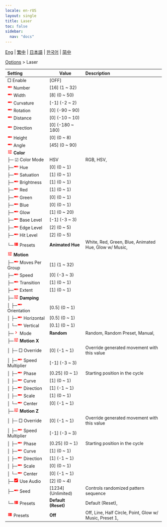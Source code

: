 ```yaml
---
locale: en-rUS
layout: single
title: Laser
toc: false
sidebar:
  nav: "docs"
---
```

[Eng](/dancexr/menu/2025.4/stage/laser) | [繁中](/tw/dancexr/menu/2025.4/stage/laser) | [日本語](/jp/dancexr/menu/2025.4/stage/laser) | [한국어](/kr/dancexr/menu/2025.4/stage/laser) | [简中](/zh/dancexr/menu/2025.4/stage/laser)

[Options](../menu#Options) > Laser



| Setting | Value | Description |
| :--- | --- | :--- |
|  □ Enable| [OFF] | 
| <img src="/images/icon/ic_slider.png" alt="slider icon"/> Number| [16] (1 ~ 32) | 
| <img src="/images/icon/ic_slider.png" alt="slider icon"/> Width| [8] (0 ~ 50) | 
| <img src="/images/icon/ic_slider.png" alt="slider icon"/> Curvature| [-1] (-2 ~ 2) | 
| <img src="/images/icon/ic_slider.png" alt="slider icon"/> Rotation| [0] (-90 ~ 90) | 
| <img src="/images/icon/ic_slider.png" alt="slider icon"/> Distance| [0] (-10 ~ 10) | 
| <img src="/images/icon/ic_slider.png" alt="slider icon"/> Direction| [0] (-180 ~ 180) | 
| <img src="/images/icon/ic_slider.png" alt="slider icon"/> Height| [0] (0 ~ 8) | 
| <img src="/images/icon/ic_slider.png" alt="slider icon"/> Angle| [45] (0 ~ 90) | 
| <img src="/images/icon/ic_tune.png" alt="tune icon"/> <b>Color</b>| | 
| ├─ ☑ Color Mode| HSV | RGB, HSV, 
| ├─<img src="/images/icon/ic_slider.png" alt="slider icon"/> Hue| [0] (0 ~ 1) | 
| ├─<img src="/images/icon/ic_slider.png" alt="slider icon"/> Satuation| [1] (0 ~ 1) | 
| ├─<img src="/images/icon/ic_slider.png" alt="slider icon"/> Brightness| [1] (0 ~ 1) | 
| ├─<img src="/images/icon/ic_slider.png" alt="slider icon"/> Red| [1] (0 ~ 1) | 
| ├─<img src="/images/icon/ic_slider.png" alt="slider icon"/> Green| [0] (0 ~ 1) | 
| ├─<img src="/images/icon/ic_slider.png" alt="slider icon"/> Blue| [0] (0 ~ 1) | 
| ├─<img src="/images/icon/ic_slider.png" alt="slider icon"/> Glow| [1] (0 ~ 20) | 
| ├─<img src="/images/icon/ic_slider.png" alt="slider icon"/> Base Level| [-1] (-3 ~ 3) | 
| ├─<img src="/images/icon/ic_slider.png" alt="slider icon"/> Edge Level| [2] (0 ~ 5) | 
| ├─<img src="/images/icon/ic_slider.png" alt="slider icon"/> Hit Level| [2] (0 ~ 5) | 
| └─<img src="/images/icon/ic_list.png" alt="list icon"/> Presets| **Animated Hue** | White, Red, Green, Blue, Animated Hue, Glow w/ Music,  |
| <img src="/images/icon/ic_tune.png" alt="tune icon"/> <b>Motion</b>| | 
| ├─<img src="/images/icon/ic_slider.png" alt="slider icon"/> Moves Per Group| [1] (1 ~ 32) | 
| ├─<img src="/images/icon/ic_slider.png" alt="slider icon"/> Speed| [0] (-3 ~ 3) | 
| ├─<img src="/images/icon/ic_slider.png" alt="slider icon"/> Transition| [1] (0 ~ 1) | 
| ├─<img src="/images/icon/ic_slider.png" alt="slider icon"/> Extent| [1] (0 ~ 1) | 
| ├─<img src="/images/icon/ic_tune.png" alt="tune icon"/> <b>Damping</b>| | 
| │ ├─<img src="/images/icon/ic_slider.png" alt="slider icon"/> Orientation| [0.5] (0 ~ 1) | 
| │ ├─<img src="/images/icon/ic_slider.png" alt="slider icon"/> Horizontal| [0.5] (0 ~ 1) | 
| │ └─<img src="/images/icon/ic_slider.png" alt="slider icon"/> Vertical| [0.1] (0 ~ 1) | 
| ├─<img src="/images/icon/ic_chevron.png" alt="chevron icon"/> Mode| **Random** | Random, Random Preset, Manual,  |
| ├─<img src="/images/icon/ic_tune.png" alt="tune icon"/> <b>Motion X</b>| | 
| │ ├─ □ Override| [0] (-1 ~ 1) | Override generated movement with this value
| │ ├─<img src="/images/icon/ic_slider.png" alt="slider icon"/> Speed Multiplier| [-1] (-3 ~ 3) | 
| │ ├─<img src="/images/icon/ic_slider.png" alt="slider icon"/> Phase| [0.25] (0 ~ 1) | Starting position in the cycle
| │ ├─<img src="/images/icon/ic_slider.png" alt="slider icon"/> Curve| [1] (0 ~ 1) | 
| │ ├─<img src="/images/icon/ic_slider.png" alt="slider icon"/> Direction| [1] (-1 ~ 1) | 
| │ ├─<img src="/images/icon/ic_slider.png" alt="slider icon"/> Scale| [1] (0 ~ 1) | 
| │ └─<img src="/images/icon/ic_slider.png" alt="slider icon"/> Center| [0] (-1 ~ 1) | 
| ├─<img src="/images/icon/ic_tune.png" alt="tune icon"/> <b>Motion Z</b>| | 
| │ ├─ □ Override| [0] (-1 ~ 1) | Override generated movement with this value
| │ ├─<img src="/images/icon/ic_slider.png" alt="slider icon"/> Speed Multiplier| [-1] (-3 ~ 3) | 
| │ ├─<img src="/images/icon/ic_slider.png" alt="slider icon"/> Phase| [0.25] (0 ~ 1) | Starting position in the cycle
| │ ├─<img src="/images/icon/ic_slider.png" alt="slider icon"/> Curve| [1] (0 ~ 1) | 
| │ ├─<img src="/images/icon/ic_slider.png" alt="slider icon"/> Direction| [1] (-1 ~ 1) | 
| │ ├─<img src="/images/icon/ic_slider.png" alt="slider icon"/> Scale| [0] (0 ~ 1) | 
| │ └─<img src="/images/icon/ic_slider.png" alt="slider icon"/> Center| [0] (-1 ~ 1) | 
| ├─<img src="/images/icon/ic_check_on.png" alt="check on icon"/> Use Audio| [2] (0 ~ 4) | 
| ├─<img src="/images/icon/ic_slider.png" alt="slider icon"/> Seed| [1234] (Unlimited) | Controls randomized pattern sequence
| └─<img src="/images/icon/ic_list.png" alt="list icon"/> Presets| **Default (Reset)** | Default (Reset),  |
| <img src="/images/icon/ic_list.png" alt="list icon"/> Presets| **Off** | Off, Line, Half Circle, Point, Glow w/ Music, Preset 1,  |
